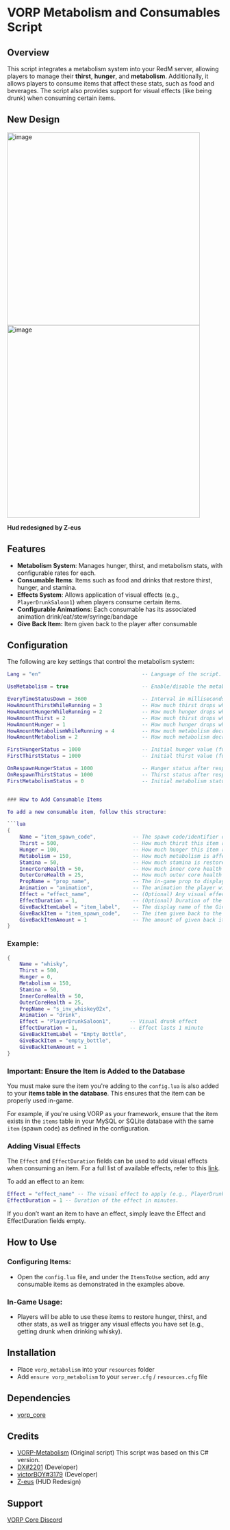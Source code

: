 # VORP Metabolism and Consumables Script

## Overview

This script integrates a metabolism system into your RedM server, allowing players to manage their **thirst**, **hunger**, and **metabolism**. Additionally, it allows players to consume items that affect these stats, such as food and beverages. The script also provides support for visual effects (like being drunk) when consuming certain items.

## New Design

<img alt="image" height="450" src="https://github.com/user-attachments/assets/6ec829ac-112d-4c90-86f5-78c34cc56775">
<img alt="image" height="450" src="https://github.com/user-attachments/assets/29dbda2f-2354-4425-adf9-0f7c3251a700">

__Hud redesigned by Z-eus__

## Features

- **Metabolism System**: Manages hunger, thirst, and metabolism stats, with configurable rates for each.
- **Consumable Items**: Items such as food and drinks that restore thirst, hunger, and stamina.
- **Effects System**: Allows application of visual effects (e.g., `PlayerDrunkSaloon1`) when players consume certain items. 
- **Configurable Animations**: Each consumable has its associated animation drink/eat/stew/syringe/bandage
- **Give Back Item:** Item given back to the player after consumable

## Configuration

The following are key settings that control the metabolism system:

```lua
Lang = "en"                                 -- Language of the script.

UseMetabolism = true                        -- Enable/disable the metabolism system.

EveryTimeStatusDown = 3600                  -- Interval in milliseconds for the status drop (3.6 seconds).
HowAmountThirstWhileRunning = 3             -- How much thirst drops when running.
HowAmountHungerWhileRunning = 2             -- How much hunger drops when running.
HowAmountThirst = 2                         -- How much thirst drops while idle.
HowAmountHunger = 1                         -- How much hunger drops while idle.
HowAmountMetabolismWhileRunning = 4         -- How much metabolism decreases while running.
HowAmountMetabolism = 2                     -- How much metabolism decreases while idle.

FirstHungerStatus = 1000                    -- Initial hunger value (full).
FirstThirstStatus = 1000                    -- Initial thirst value (full).

OnRespawnHungerStatus = 1000                -- Hunger status after respawning.
OnRespawnThirstStatus = 1000                -- Thirst status after respawning.
FirstMetabolismStatus = 0                   -- Initial metabolism status.


### How to Add Consumable Items

To add a new consumable item, follow this structure:

```lua
{
    Name = "item_spawn_code",            -- The spawn code/identifier of the item.
    Thirst = 500,                        -- How much thirst this item replenishes (set to 0 if no thirst is restored).
    Hunger = 100,                        -- How much hunger this item replenishes.
    Metabolism = 150,                    -- How much metabolism is affected.
    Stamina = 50,                        -- How much stamina is restored.
    InnerCoreHealth = 50,                -- How much inner core health is affected.
    OuterCoreHealth = 25,                -- How much outer core health is affected.
    PropName = "prop_name",              -- The in-game prop to display while using the item.
    Animation = "animation",             -- The animation the player will use when consuming this item drink/eat/stew/syringe/bandage
    Effect = "effect_name",              -- (Optional) Any visual effect applied when consuming the item.
    EffectDuration = 1,                  -- (Optional) Duration of the effect in minutes.
    GiveBackItemLabel = "item_label",    -- The display name of the GiveBackItem.
    GiveBackItem = "item_spawn_code",    -- The item given back to the player after using (e.g., an empty bottle after drinking whisky). (If you dont want just leave blank GiveBackItem = "")
    GiveBackItemAmount = 1               -- The amount of given back item
}
```

### Example:
```lua
{
    Name = "whisky",
    Thirst = 500,
    Hunger = 0,
    Metabolism = 150,
    Stamina = 50,
    InnerCoreHealth = 50,
    OuterCoreHealth = 25,
    PropName = "s_inv_whiskey02x",
    Animation = "drink",
    Effect = "PlayerDrunkSaloon1",      -- Visual drunk effect
    EffectDuration = 1,                 -- Effect lasts 1 minute
    GiveBackItemLabel = "Empty Bottle",
    GiveBackItem = "empty_bottle",
    GiveBackItemAmount = 1
}
```

### **Important**: Ensure the Item is Added to the Database

You must make sure the item you're adding to the `config.lua` is also added to your **items table in the database**. This ensures that the item can be properly used in-game.

For example, if you're using VORP as your framework, ensure that the item exists in the `items` table in your MySQL or SQLite database with the same `item` (spawn code) as defined in the configuration.

### Adding Visual Effects

The `Effect` and `EffectDuration` fields can be used to add visual effects when consuming an item. For a full list of available effects, refer to this [link](https://github.com/femga/rdr3_discoveries/blob/master/graphics/animpostfx/animpostfx.lua).

To add an effect to an item:

```lua
Effect = "effect_name" -- The visual effect to apply (e.g., PlayerDrunkSaloon1).
EffectDuration = 1 -- Duration of the effect in minutes.
```
If you don’t want an item to have an effect, simply leave the Effect and EffectDuration fields empty.

## How to Use

### Configuring Items:
- Open the `config.lua` file, and under the `ItemsToUse` section, add any consumable items as demonstrated in the examples above.

### In-Game Usage:
- Players will be able to use these items to restore hunger, thirst, and other stats, as well as trigger any visual effects you have set (e.g., getting drunk when drinking whisky).

## Installation

- Place `vorp_metabolism` into your `resources` folder
- Add `ensure vorp_metabolism` to your `server.cfg` / `resources.cfg` file

## Dependencies
- [vorp_core](https://github.com/VORPCORE/vorp-core-lua)

## Credits
- [VORP-Metabolism](https://github.com/VORPCORE/VORP-Metabolism) (Original script) This script was based on this C# version.
- [DX#2201](https://github.com/DX-BR) (Developer)
- [victorBOY#3179](https://github.com/vWernay) (Developer)
- [Z-eus](https://github.com/Z-eus) (HUD Redesign)

## Support
[VORP Core Discord](https://discord.gg/JjNYMnDKMf)
